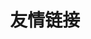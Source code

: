 ---
layout: nil
title: 友情链接
category: friendly-links
link-list:
    - title: 雁起平沙
      url: http://yanping.me/cn/
---